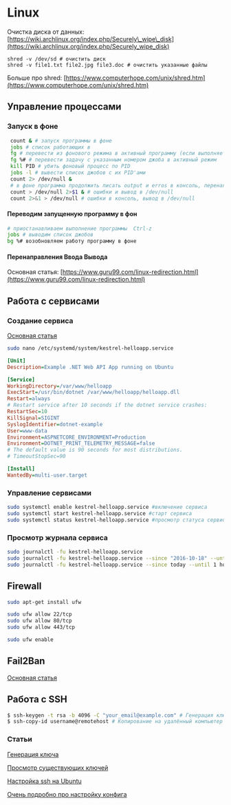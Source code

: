 # Linux

Очистка диска от данных: [https://wiki.archlinux.org/index.php/Securely\_wipe\_disk](https://wiki.archlinux.org/index.php/Securely_wipe_disk)

```
shred -v /dev/sd # очистить диск
shred -v file1.txt file2.jpg file3.doc # очистить указанные файлы
```

Больше про shred: [https://www.computerhope.com/unix/shred.htm](https://www.computerhope.com/unix/shred.htm)

## Управление процессами

### Запуск в фоне

```bash
 count & # запуск программы в фоне
 jobs # список работающих в
 fg # перевести из фонового режима в активный программу (если выполняется в фоне только одна)
 fg %# # перевести задачу с указанным номером джоба в активный режим
 kill PID # убить фоновый процесс по PID
 jobs -l # вывести список джобов с их PID'ами
 count 2> /dev/null & 
 # в фоне программа продолжить писать output и erros в консоль, перенаправить ошибки консоли в /dev/null
 count > /dev/null 2>$1 & # ошибки и вывод в /dev/null
 count 2>&1 > /dev/null # ошибки в консоль, вывод в /dev/null
```

#### Переводим запущенную программу в фон

```bash
# приостанавливаем выполнение программы  Ctrl-z
jobs # выводим список джобов
bg %# возобновляем работу программу в фоне
```

#### Перенаправления Ввода Вывода

Основная статья: [https://www.guru99.com/linux-redirection.html](https://www.guru99.com/linux-redirection.html)

## Работа с сервисами

### Создание сервиса

[Основная статья](https://docs.microsoft.com/ru-ru/aspnet/core/host-and-deploy/linux-nginx?view=aspnetcore-2.2#monitor-the-app)

```bash
sudo nano /etc/systemd/system/kestrel-helloapp.service
```

```ini
[Unit]
Description=Example .NET Web API App running on Ubuntu

[Service]
WorkingDirectory=/var/www/helloapp
ExecStart=/usr/bin/dotnet /var/www/helloapp/helloapp.dll
Restart=always
# Restart service after 10 seconds if the dotnet service crashes:
RestartSec=10
KillSignal=SIGINT
SyslogIdentifier=dotnet-example
User=www-data
Environment=ASPNETCORE_ENVIRONMENT=Production
Environment=DOTNET_PRINT_TELEMETRY_MESSAGE=false
# The default value is 90 seconds for most distributions.
# TimeoutStopSec=90

[Install]
WantedBy=multi-user.target
```

### Управление сервисами

```bash
sudo systemctl enable kestrel-helloapp.service #включение сервиса
sudo systemctl start kestrel-helloapp.service #старт сервиса
sudo systemctl status kestrel-helloapp.service #просмотр статуса сервиса
```

### Просмотр журнала сервиса

```bash
sudo journalctl -fu kestrel-helloapp.service
sudo journalctl -fu kestrel-helloapp.service --since "2016-10-18" --until "2016-10-18 04:00"
sudo journalctl -fu kestrel-helloapp.service --since today --until 1 hour ago
```

## Firewall

```bash
sudo apt-get install ufw

sudo ufw allow 22/tcp
sudo ufw allow 80/tcp
sudo ufw allow 443/tcp

sudo ufw enable
```

## Fail2Ban

[Основная статья](https://community.vscale.io/hc/ru/community/posts/211756429-Использование-fail2ban-для-защиты-SSH-от-подбора-пароля)

## Работа с SSH

```bash
$ ssh-keygen -t rsa -b 4096 -C "your_email@example.com" # Генерация ключа
$ ssh-copy-id username@remotehost # Копирование на удалённый компьютер
```

### Статьи

[Генерация ключа](https://help.github.com/en/articles/generating-a-new-ssh-key-and-adding-it-to-the-ssh-agent)

[Просмотр существующих ключей](https://help.github.com/en/articles/checking-for-existing-ssh-keys)

[Настройка ssh на Ubuntu](https://help.ubuntu.com/lts/serverguide/openssh-server.html.en)

[Очень подробно про настройку конфига](https://www.ssh.com/ssh/sshd_config/)

